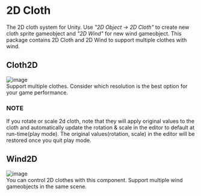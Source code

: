 # 2D Cloth

The 2D cloth system for Unity. Use _"2D Object -> 2D Cloth"_ to create new cloth sprite gameobject and _"2D Wind"_ for new wind gameobject.
This package contains 2D Cloth and 2D Wind to support multiple clothes with wind.

## Cloth2D
![image](https://user-images.githubusercontent.com/12474900/115823005-7c960200-a440-11eb-89bc-4acb28af9a23.png)
<br>
Support multiple clothes. Consider which resolution is the best option for your game performance.

### NOTE
If you rotate or scale 2d cloth, note that they will apply original values to the cloth and automatically update the rotation & scale in the editor to default at run-time(play mode).
The original values(rotation, scale) in the editor will be restored once you quit play mode.


## Wind2D
![image](https://user-images.githubusercontent.com/12474900/115823059-9d5e5780-a440-11eb-90ef-595583bbcd56.png)
<br>
You can control 2D clothes with this component. Support multiple wind gameobjects in the same scene.
